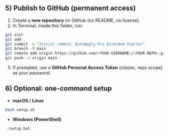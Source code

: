 


## 5) Publish to GitHub (permanent access)

1. Create a **new repository** on GitHub (no README, no license).
2. In Terminal, inside this folder, run:
```bash
git init
git add .
git commit -m "Initial commit: AutoApply Pro Extended Starter"
git branch -M main
git remote add origin https://github.com/<YOUR-USERNAME>/<YOUR-REPO>.git
git push -u origin main
```
3. If prompted, use a **GitHub Personal Access Token** (classic, repo scope) as your password.

## 6) Optional: one-command setup
- **macOS / Linux**
```bash
bash setup.sh
```
- **Windows (PowerShell)**
```powershell
./setup.bat
```


